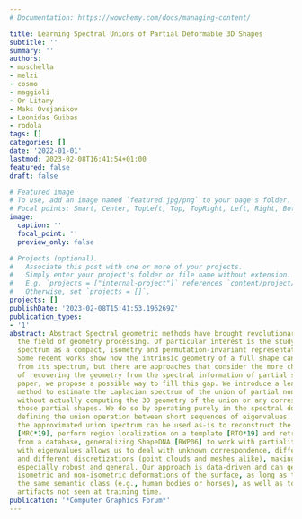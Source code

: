 ```yaml
---
# Documentation: https://wowchemy.com/docs/managing-content/

title: Learning Spectral Unions of Partial Deformable 3D Shapes
subtitle: ''
summary: ''
authors:
- moschella
- melzi
- cosmo
- maggioli
- Or Litany
- Maks Ovsjanikov
- Leonidas Guibas
- rodola
tags: []
categories: []
date: '2022-01-01'
lastmod: 2023-02-08T16:41:54+01:00
featured: false
draft: false

# Featured image
# To use, add an image named `featured.jpg/png` to your page's folder.
# Focal points: Smart, Center, TopLeft, Top, TopRight, Left, Right, BottomLeft, Bottom, BottomRight.
image:
  caption: ''
  focal_point: ''
  preview_only: false

# Projects (optional).
#   Associate this post with one or more of your projects.
#   Simply enter your project's folder or file name without extension.
#   E.g. `projects = ["internal-project"]` references `content/project/deep-learning/index.md`.
#   Otherwise, set `projects = []`.
projects: []
publishDate: '2023-02-08T15:41:53.196269Z'
publication_types:
- '1'
abstract: Abstract Spectral geometric methods have brought revolutionary changes to
  the field of geometry processing. Of particular interest is the study of the Laplacian
  spectrum as a compact, isometry and permutation-invariant representation of a shape.
  Some recent works show how the intrinsic geometry of a full shape can be recovered
  from its spectrum, but there are approaches that consider the more challenging problem
  of recovering the geometry from the spectral information of partial shapes. In this
  paper, we propose a possible way to fill this gap. We introduce a learning-based
  method to estimate the Laplacian spectrum of the union of partial non-rigid 3D shapes,
  without actually computing the 3D geometry of the union or any correspondence between
  those partial shapes. We do so by operating purely in the spectral domain and by
  defining the union operation between short sequences of eigenvalues. We show that
  the approximated union spectrum can be used as-is to reconstruct the complete geometry
  [MRC*19], perform region localization on a template [RTO*19] and retrieve shapes
  from a database, generalizing ShapeDNA [RWP06] to work with partialities. Working
  with eigenvalues allows us to deal with unknown correspondence, different sampling,
  and different discretizations (point clouds and meshes alike), making this operation
  especially robust and general. Our approach is data-driven and can generalize to
  isometric and non-isometric deformations of the surface, as long as these stay within
  the same semantic class (e.g., human bodies or horses), as well as to partiality
  artifacts not seen at training time.
publication: '*Computer Graphics Forum*'
---
```

